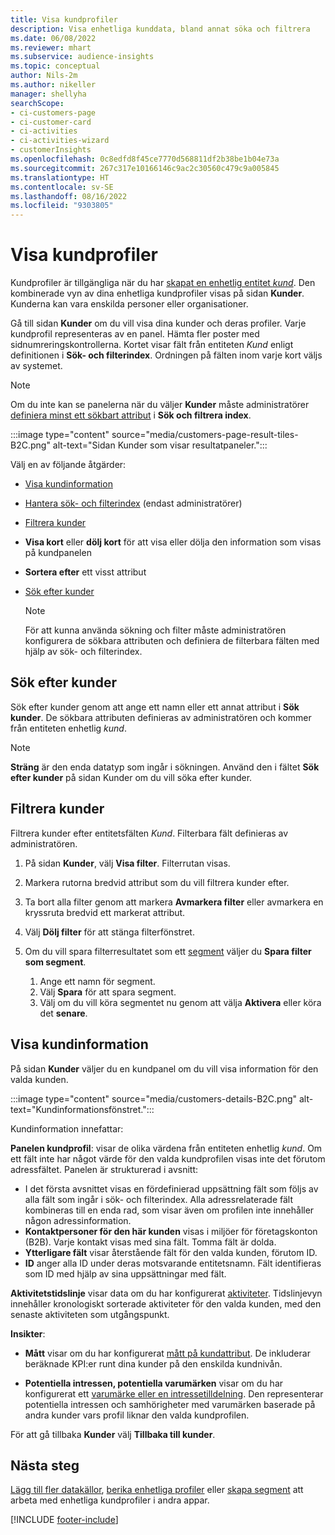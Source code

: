 ```yaml
---
title: Visa kundprofiler
description: Visa enhetliga kunddata, bland annat söka och filtrera
ms.date: 06/08/2022
ms.reviewer: mhart
ms.subservice: audience-insights
ms.topic: conceptual
author: Nils-2m
ms.author: nikeller
manager: shellyha
searchScope:
- ci-customers-page
- ci-customer-card
- ci-activities
- ci-activities-wizard
- customerInsights
ms.openlocfilehash: 0c8edfd8f45ce7770d568811df2b38be1b04e73a
ms.sourcegitcommit: 267c317e10166146c9ac2c30560c479c9a005845
ms.translationtype: HT
ms.contentlocale: sv-SE
ms.lasthandoff: 08/16/2022
ms.locfileid: "9303805"
---
```

# <a name="view-customer-profiles"></a>Visa kundprofiler

Kundprofiler är tillgängliga när du har [skapat en enhetlig entitet *kund*](data-unification.md). Den kombinerade vyn av dina enhetliga kundprofiler visas på sidan **Kunder**. Kunderna kan vara enskilda personer eller organisationer.

Gå till sidan **Kunder** om du vill visa dina kunder och deras profiler. Varje kundprofil representeras av en panel. Hämta fler poster med sidnumreringskontrollerna. Kortet visar fält från entiteten *Kund* enligt definitionen i **Sök- och filterindex**. Ordningen på fälten inom varje kort väljs av systemet.

> [!NOTE]
> Om du inte kan se panelerna när du väljer **Kunder** måste administratörer [definiera minst ett sökbart attribut](search-filter-index.md) i **Sök och filtrera index**.

:::image type="content" source="media/customers-page-result-tiles-B2C.png" alt-text="Sidan Kunder som visar resultatpaneler.":::

Välj en av följande åtgärder:
- [Visa kundinformation](#view-customer-details)
- [Hantera sök- och filterindex](search-filter-index.md) (endast administratörer)
- [Filtrera kunder](#filter-customers)
- **Visa kort** eller **dölj kort** för att visa eller dölja den information som visas på kundpanelen
- **Sortera efter** ett visst attribut
- [Sök efter kunder](#search-for-customers)

  > [!NOTE]
  > För att kunna använda sökning och filter måste administratören konfigurera de sökbara attributen och definiera de filterbara fälten med hjälp av sök- och filterindex.

## <a name="search-for-customers"></a>Sök efter kunder

Sök efter kunder genom att ange ett namn eller ett annat attribut i **Sök kunder**. De sökbara attributen definieras av administratören och kommer från entiteten enhetlig *kund*.

> [!NOTE]
> **Sträng** är den enda datatyp som ingår i sökningen. Använd den i fältet **Sök efter kunder** på sidan Kunder om du vill söka efter kunder.

## <a name="filter-customers"></a>Filtrera kunder

Filtrera kunder efter entitetsfälten *Kund*. Filterbara fält definieras av administratören.

1. På sidan **Kunder**, välj **Visa filter**. Filterrutan visas.

1. Markera rutorna bredvid attribut som du vill filtrera kunder efter.

1. Ta bort alla filter genom att markera **Avmarkera filter** eller avmarkera en kryssruta bredvid ett markerat attribut.

1. Välj **Dölj filter** för att stänga filterfönstret.

1. Om du vill spara filterresultatet som ett [segment](segments.md) väljer du **Spara filter som segment**.
   1. Ange ett namn för segment.
   1. Välj **Spara** för att spara segment.
   1. Välj om du vill köra segmentet nu genom att välja **Aktivera** eller köra det **senare**.

## <a name="view-customer-details"></a>Visa kundinformation

På sidan **Kunder** väljer du en kundpanel om du vill visa information för den valda kunden.

:::image type="content" source="media/customers-details-B2C.png" alt-text="Kundinformationsfönstret.":::

Kundinformation innefattar:

**Panelen kundprofil**: visar de olika värdena från entiteten enhetlig *kund*. Om ett fält inte har något värde för den valda kundprofilen visas inte det förutom adressfältet. Panelen är strukturerad i avsnitt:

- I det första avsnittet visas en fördefinierad uppsättning fält som följs av alla fält som ingår i sök- och filterindex. Alla adressrelaterade fält kombineras till en enda rad, som visar även om profilen inte innehåller någon adressinformation.
- **Kontaktpersoner för den här kunden** visas i miljöer för företagskonton (B2B). Varje kontakt visas med sina fält. Tomma fält är dolda.
- **Ytterligare fält** visar återstående fält för den valda kunden, förutom ID.
- **ID** anger alla ID under deras motsvarande entitetsnamn. Fält identifieras som ID med hjälp av sina uppsättningar med fält.

**Aktivitetstidslinje** visar data om du har konfigurerat [aktiviteter](activities.md). Tidslinjevyn innehåller kronologiskt sorterade aktiviteter för den valda kunden, med den senaste aktiviteten som utgångspunkt.

**Insikter**:

- **Mått** visar om du har konfigurerat [mått på kundattribut](measures.md). De inkluderar beräknade KPI:er runt dina kunder på den enskilda kundnivån.

- **Potentiella intressen, potentiella varumärken** visar om du har konfigurerat ett [varumärke eller en intressetilldelning](enrichment-microsoft.md). Den representerar potentiella intressen och samhörigheter med varumärken baserade på andra kunder vars profil liknar den valda kundprofilen.

För att gå tillbaka **Kunder** välj **Tillbaka till kunder**.

## <a name="next-steps"></a>Nästa steg

[Lägg till fler datakällor](data-sources.md), [berika enhetliga profiler](enrichment-hub.md) eller [skapa segment](segments.md) att arbeta med enhetliga kundprofiler i andra appar.

[!INCLUDE [footer-include](includes/footer-banner.md)]
